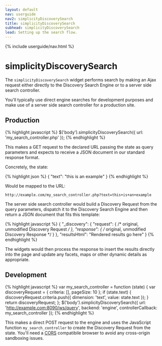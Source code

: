 ```yaml
---
layout: default
nav: userguide
nav2: simplicityDiscoverySearch
title: simplicityDiscoverySearch
subhead: simplicityDiscoverySearch
lead: Setting up the search flow.
---
```


{% include userguide/nav.html %}

simplicityDiscoverySearch
=========================

The <code>simplicityDiscoverySearch</code> widget performs search by making an Ajax request either directly to the Discovery Search Engine or to a server side search controller.

You'll typically use direct engine searches for development purposes and make use of a server side search controller for a production site.

Production
----------

{% highlight javascript %}
$('body').simplicityDiscoverySearch({
    url: 'my_search_controller.php'
});
{% endhighlight %}

This makes a GET request to the declared URL passing the state as query parameters and expects to receive a JSON document in our standard response format.

Concretely, the state:

{% highlight json %}
{
    "text": "this is an example"
}
{% endhighlight %}

Would be mapped to the URL:

    http://example.com/my_search_controller.php?text=this+is+an+example

The server side search controller would build a Discovery Request from the query parameters, dispatch it to the Discovery Search Engine and then return a JSON document that fits this template:

{% highlight javascript %}
{
    "_discovery": {
        "request": { /* original, unmodified Discovery Request */ },
        "response": { /* original, unmodified Discovery Response */ }
    },
    "resultsHtml": "Rendered results go here"
}
{% endhighlight %}

The widgets would then process the response to insert the results directly into the page and update any facets, maps or other dynamic details as appropriate.

Development
-----------

{% highlight javascript %}
var my_search_controller = function (state) {
    var discoveryRequest = {
        criteria: [],
        pageSize: 10
    };
    if (state.text) {
        discoveryRequest.criteria.push({
            dimension: 'text',
            value: state.text
        });
    }
    return discoveryRequest;
};
$('body').simplicityDiscoverySearch({
    url: 'http://example.com:8090/ws/query',
    backend: 'engine',
    controllerCallback: my_search_controller
});
{% endhighlight %}

This makes a direct POST request to the engine and uses the JavaScript function `my_search_controller` to create the Discovery Request from the state. You'll need a [CORS](http://en.wikipedia.org/wiki/Cross-origin_resource_sharing) compatibile browser to avoid any cross-origin sandboxing issues.
